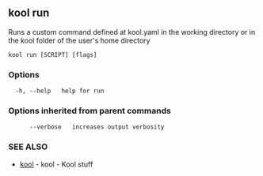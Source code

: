 ## kool run

Runs a custom command defined at kool.yaml in the working directory or in the kool folder of the user's home directory

```
kool run [SCRIPT] [flags]
```

### Options

```
  -h, --help   help for run
```

### Options inherited from parent commands

```
      --verbose   increases output verbosity
```

### SEE ALSO

* [kool](kool.md)	 - kool - Kool stuff

